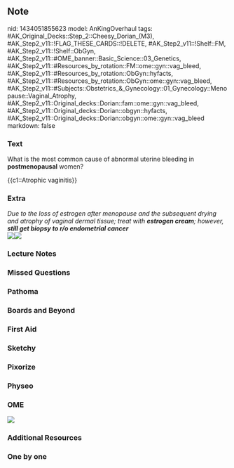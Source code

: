 ## Note
nid: 1434051855623
model: AnKingOverhaul
tags: #AK_Original_Decks::Step_2::Cheesy_Dorian_(M3), #AK_Step2_v11::!FLAG_THESE_CARDS::!DELETE, #AK_Step2_v11::!Shelf::FM, #AK_Step2_v11::!Shelf::ObGyn, #AK_Step2_v11::#OME_banner::Basic_Science::03_Genetics, #AK_Step2_v11::#Resources_by_rotation::FM::ome::gyn::vag_bleed, #AK_Step2_v11::#Resources_by_rotation::ObGyn::hyfacts, #AK_Step2_v11::#Resources_by_rotation::ObGyn::ome::gyn::vag_bleed, #AK_Step2_v11::#Subjects::Obstetrics_&_Gynecology::01_Gynecology::Menopause::Vaginal_Atrophy, #AK_Step2_v11::Original_decks::Dorian::fam::ome::gyn::vag_bleed, #AK_Step2_v11::Original_decks::Dorian::obgyn::hyfacts, #AK_Step2_v11::Original_decks::Dorian::obgyn::ome::gyn::vag_bleed
markdown: false

### Text
What is the most common cause of abnormal uterine bleeding in
<b>postmenopausal</b> women?
<div>
  {{c1::Atrophic vaginitis}}
</div>

### Extra
<div>
  <i>Due to the loss of estrogen after menopause and the subsequent
  drying and atrophy of vaginal dermal tissue; treat with
  <b>estrogen cream</b>; however, <b>still get biopsy to r/o
  endometrial cancer</b></i>
</div>
<div>
  <u><img src="paste-416401374314497.jpg"></u><i><img src=
  "paste-30588757082113_1529603012320.jpg"></i>
</div>

### Lecture Notes


### Missed Questions


### Pathoma


### Boards and Beyond


### First Aid


### Sketchy


### Pixorize


### Physeo


### OME
<div class="ome-widget">
  <a href="https://onlinemeded.org/spa/obgyn?ref=anki"><img src=
  "_OME_AnkiFlashcards_Topic_1.png"></a>
</div>

### Additional Resources


### One by one

